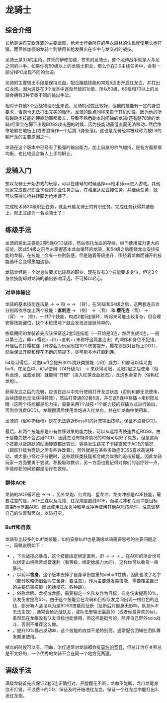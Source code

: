 # 龙骑士
<FloatTOC />

## 综合介绍

长枪是遍布艾欧泽亚的主要武器，枪术士行会所在的黑衣森林的住民就使用长枪狩猎，而伊修加德的龙骑士则使用长枪发展出在空中与龙交战的战技。

龙骑士是3.0的主角，苍天的伊修加德，苍天的龙骑士，整个龙诗战争就是人与龙之间的斗争。如果你有50级以上的龙骑士职业，那么你在3.0主线任务中，会有一部分NPC出现不同的台词。

龙骑的主要输出手段是保持龙血，配合蹦跳技能和常规5连击开启红龙血，并打出红龙炮。因为这是在3个版本中逐渐开放的功能，所以50级、60级和70以上的龙骑会拥有3种节奏不同的输出手法。

相对于其他3个近战物理职业来说，龙骑机动性比较好，但他的技能有一定的身位要求，否则也无法打出完美的循环。龙骑的缺点同样来自于其机动性，因为他的所有蹦跳类技能的硬直动画都极长，导致不熟悉副本时间轴的龙骑(还有瞎78浪的龙骑)经常会在脚下出现BOSS攻击圈的时候，因为技能动画僵直而无法移动…然后惨惨地躺在地板上(或者浪操作一个后跳飞身坠落)。这也是龙骑经常被戏称为放LB的躺尸龙的主要原因之一。

龙骑在这个版本中已经有了极强的输出能力，加上自身的帅气加持，是各方面都很均衡，也比较适合新人上手的职业。

## 龙骑入门

想以龙骑士开始游戏的玩家，可以在建号的时候选择==枪术师==进入游戏。其他玩家完成自己职业10级的职业任务之后，在格里达尼亚接任务<quest name="如何加入枪术师行会" />，并继续<quest name="开拓进取的枪术师" />任务，就可以获得长枪并转职为枪术师了。

完成枪术师30级职业任务<quest name="勇气的证明" type="plus" />，就会开启龙骑士的转职任务<quest name="龙眼" type="plus" />，完成任务获得<item name="龙骑士之证" />并装备上，就正式成为一名龙骑士了！

## 练级手法

龙骑的输出主要是2套5连GCD战技，然后依托<Action name="苍天龙血">龙血</Action>的存续，继而使用威力更大的技能。因此54级之前尚未掌握基本龙血循环的龙骑，和54级之后围绕龙血安排技能的龙骑，在技能上会有一些割裂感。但是随着等级提升，围绕着龙血而铺开的技能循环会变得愈加流畅。

龙骑曾经是一个对身位要求比较高的职业，现在仅有3个技能要求身位，但这3个身位技能却对龙骑的输出影响深远，不可掉以轻心。

### 对单体输出

龙骑的基本技能连击是<Action name="精准刺" /> → <Action name="贯通刺" /> → <Action name="直刺" /> 和 <Action name="精准刺" /> → <Action name="开膛枪" /> → <Action name="樱花怒放" />（背），在58级和64级之后，这两套连击会分别再依序加上两个技能：**直刺连** → <Action name="龙牙龙爪" />（侧） → <Action name="龙尾大回旋" />（背） 和 **樱花连**（背） → <Action name="龙尾大回旋" />（背） → <Action name="龙牙龙爪" />（侧）。一共7个技能，构成2套5连循环，听起来可能比较复杂，但合理安排技能键位，找个木桩摸两下就会发现还是挺简单的。

练级期间的龙骑首先应该保证这2套5连技能（一开始是3连，然后变成4连，一般以第三连，即++樱花++和++直刺++来称呼这两套连击）的顺序和身位不犯错。开怪后先打樱花连（开膛会为玩家附加10%伤害提升，樱花则是对目标上DOT），然后保证开膛和樱花不断的前提下，尽可能多地打直刺连。

54级习得<Action name="苍天龙血" />后，龙血buff会提升30%跳跃类技能（<Action name="跳跃" />/<Action name="高跳" />和<Action name="破碎冲" />）威力，<Action name="龙牙龙爪" />和<Action name="龙尾大回旋" />都可以续龙血buff。在龙血中，可以使用<Action name="跳跃" />（74升级为<Action name="高跳" />） → <Action name="幻象冲" /> 来获得龙眼，龙眼2层之后使用<Action name="武神枪" />（俗称龙炮、或蓝龙炮）就能够“开眼”（进入红莲龙血状态），龙炮也会变为<Action name="死者之岸" />（俗称红龙炮）。

获得龙血之后的龙骑，应该在战斗中先行使用<Action name="苍天龙血" />打开龙血状态（否则<Action name="龙牙龙爪" />和<Action name="龙尾大回旋" />都无法使用，后续技能也无法获得特效），然后打普通的2套5连，并在这5连中穿插<Action name="跳跃" />→<Action name="幻象冲" />来积攒龙眼（这两个技能都是能力技，需要采用1个战技+1个能力技的穿插方式进行输出，否则会浪费GCD），龙眼攒满后使用龙炮进入红龙血，并在红龙血中使用<Action name="死者之岸" />和<Action name="星龙冲" />。

龙骑的<Action name="贯穿尖" />（俗称扔标枪）是在无法靠近Boss时的补充输出技能，保证不浪费GCD。

最后，<Action name="破碎冲" />和<Action name="龙炎冲" />两个技能都是带有位移效果的能力技，可以从远距离快速靠近BOSS，由于是能力技不会占用GCD，因此在没有特殊情况的时候可以好了就放。但是这两个技能以及跳跃的动画硬直都比较长，容易发生跳完了卡硬直死于AOE的情况（跳跃升级为高跳之后有些许改善），另外就是在某些多动症BOSS喜欢高速移动，或大量小怪过于分散时，这些跳跃类技能都会成为优秀的追击技能。因此龙骑玩家一方面要勇于尝试，积极吸取教训，另一方面也要记得对你们的治疗好一点，毕竟你犯的问题都是治疗在救你。

### 群体AOE

龙骑的AOE循环是<Action name="死天枪" /> → <Action name="音速刺" /> → <Action name="山境痛苦" />，另外龙炮、红龙炮、星龙冲、龙炎冲都是AOE技能，需要注意的是，AOE三连以及龙炮、红龙炮是直线AOE，而星龙冲和龙炎冲是目标周围5m范围AOE，因此使用过龙炎冲和星龙冲再使用其他AOE技能时，注意调整自己的位置和面向，以防打空。

### Buff和自救

龙骑有比较多的buff类技能，如何安排buff也是满级龙骑需要思考的主要问题之一。简略说明如下：

* <Action name="龙剑" />，下次战技必暴击，这个技能固定绑定直刺，即<Action name="精准刺" /> → <Action name="贯通刺" /> → <Action name="龙剑" /> → <Action name="直刺" />。在AOE的场合也可以绑定山境痛苦或音速刺（看等级，绑定给威力大的），这样你可以收货一串暴击。
* <Action name="猛枪" />，以前叫<strong>舍身</strong>，这个版本去掉了自身承伤加重的debuff性质，因此也改了名字（部分攻略仍旧会叫它舍身，要注意）。作为主要爆发类技能，需要覆盖自己的主要伤害技能（包括樱花、各种跳）。
* <Action name="巨龙视线" />，俗称龙眼、龙视或龙肠，需要指定一名队友作为目标，自身伤害提高10%，队友伤害提高5%。由于这个技能会在龙骑和目标队友之间出现一根红色的连线，部分新人会误以为是BOSS技能而扯断（扯断后对自身无影响，队友buff无法生效），通常会给近战队友，或队伍里输出最高的（或者你最喜欢的ta）。虽然现在龙眼没有队友目标也能使用，但这样是挺亏的，除非自己野外solo战斗，否则不推荐这么做。
* <Action name="战斗连祷" />，提升10%暴击发动率，这个技能的收益不是特别高，通常配合团辅在团队爆发期里使用。

掉血的时候可以有<Action name="内丹" />、<Action name="浴血" />回血，治疗通常对龙骑都会有[莫名的宽容](https://bbs.nga.cn/read.php?tid=18627908)，但总让治疗关照总是不太好的，一个优秀的龙骑不会在同一个地方死两遍。

## 满级手法

满级龙骑首先应保证2套5连正确打对，开膛樱花不断，龙血不能断，龙爪龙尾身位不打错，不浪费<Action name="跳跃" />→<Action name="幻象冲" />的CD，保证及时开眼进红龙血，保证一个红龙血中能打出3发红龙炮。

<UnderConstruction />